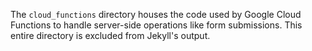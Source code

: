 The `cloud_functions` directory houses the code used by Google Cloud Functions to handle server-side operations like form submissions. This entire directory is excluded from Jekyll's output.